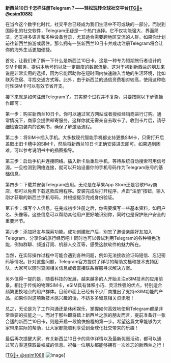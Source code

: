**新西兰10日卡怎样注册Telegram？——轻松玩转全球社交平台[[TG💪+ @esim1088](https://t.me/s/esim1088)]**

在当今这个数字化时代，社交平台已经成为我们生活中不可或缺的一部分。而说到国际化的社交软件，Telegram无疑是一个热门选择。它不仅功能强大、界面简洁，还支持多语言和多种设备登录，尤其适合需要跨地区交流的人群。如果你计划前往新西兰旅游或居住，那么拥有一张新西兰10日卡并成功注册Telegram将会让你的海外生活更加便捷。

首先，让我们来了解一下什么是新西兰10日卡。这是一种专为短期旅行者设计的SIM卡服务，提供本地号码以及一定额度的数据流量。这对于初到新西兰的朋友来说是非常实用的选择，因为它能帮助你在短时间内快速融入当地的生活环境，比如联系住宿、寻找交通方式等。此外，由于新西兰的通信资费相对较高，使用这种临时性SIM卡可以有效节省开支。

接下来就是如何注册Telegram了。其实整个过程并不复杂，只要按照以下步骤操作即可：

第一步：购买新西兰10日卡。你可以通过官方网站或者授权经销商进行订购。通常情况下，商家会提供邮寄服务，这样你就无需亲自去取卡了。收到卡片后，请仔细检查包装内的说明书，确保了解激活流程。

第二步：将SIM卡插入手机。大多数现代智能手机都支持更换SIM卡，只需打开后盖取出旧卡槽中的SIM卡，然后将新西兰10日卡正确安装进去即可。如果遇到困难，可以参考说明书中的插图指导。

第三步：启动手机并连接网络。插入新卡后重启手机，等待系统自动搜索可用信号源。一旦检测到网络连接，就可以开始设置你的手机号码作为Telegram账号的基础信息。

第四步：下载并安装Telegram应用。无论是在苹果App Store还是谷歌Play商店，都可以免费下载这款应用程序。安装完成后打开程序，点击“注册”按钮，输入刚才获取的新西兰手机号码，并根据提示完成身份验证。

第五步：填写个人信息。在完成初步注册之后，你需要填写一些基本资料，如用户名、头像等。这些信息可以帮助其他用户更好地识别你，同时也是保护账户安全的重要环节。

第六步：添加好友与探索功能。成功创建账户后，别忘了邀请亲朋好友加入Telegram，分享你的旅行经历吧！同时也可以尝试利用Telegram的各种特色功能，例如群聊、频道订阅、机器人交互等，感受这款软件的魅力所在。

当然，在实际操作过程中可能会遇到各种问题，例如无法接收验证码短信、忘记密码等情况。针对这些问题，Telegram官方提供了详尽的帮助文档和技术支持团队，大家可以随时查阅相关信息或者直接联系客服寻求解决方案。

另外值得一提的是，随着科技的发展，越来越多的人开始关注eSIM技术的应用前景。相比于传统的物理SIM卡，eSIM具有体积小巧、灵活性强的优点，特别适合频繁更换地点的用户群体。目前市面上已经有不少厂商推出了支持eSIM功能的产品，如果你对这项新技术感兴趣的话，不妨多多留意相关资讯哦！

总之，无论是为了工作沟通还是休闲娱乐，掌握如何高效地使用Telegram都是非常重要的技能之一。而对于那些即将踏上新西兰之旅的朋友而言，提前准备好一张合适的新西兰10日卡，则是开启一段愉快旅程的第一步。希望这篇文章能够为大家带来实际的帮助，让大家都能顺利享受到全球化社交带来的乐趣！

最后再次提醒大家，有关新西兰10日卡的具体详情以及最新优惠活动，都可以通过官方渠道获取最权威的信息。祝每一位朋友都能够拥有一次难忘的新西兰之行！

[[TG💪+ @esim1088](https://t.me/s/esim1088) ![Image](https://i.postimg.cc/4NQfJmqS/Snipaste-2025-05-13-00-14-12.png)]